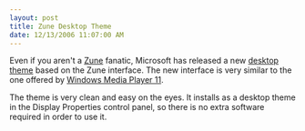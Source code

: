 ```yaml
---
layout: post
title: Zune Desktop Theme
date: 12/13/2006 11:07:00 AM
---
```


Even if you aren't a [Zune](http://www.zune.net/ "Zune") fanatic, Microsoft has released a new [desktop theme](http://go.microsoft.com/fwlink/?LinkID=75078 "Download") based on the Zune interface. The new interface is very similar to the one offered by [Windows Media Player 11](http://www.microsoft.com/windows/windowsmedia/player/11/default.aspx "Windows Media Player 11").

The theme is very clean and easy on the eyes. It installs as a desktop theme in the Display Properties control panel, so there is no extra software required in order to use it.
